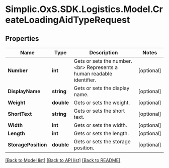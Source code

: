 # Simplic.OxS.SDK.Logistics.Model.CreateLoadingAidTypeRequest

## Properties

Name | Type | Description | Notes
------------ | ------------- | ------------- | -------------
**Number** | **int** | Gets or sets the number.  &lt;br&gt;  Represents a human readable identifier.   | [optional] 
**DisplayName** | **string** | Gets or sets the display name. | [optional] 
**Weight** | **double** | Gets or sets the weight. | [optional] 
**ShortText** | **string** | Gets or sets the short text. | [optional] 
**Width** | **int** | Gets or sets the width. | [optional] 
**Length** | **int** | Gets or sets the length. | [optional] 
**StoragePosition** | **double** | Gets or sets the storage position. | [optional] 

[[Back to Model list]](../README.md#documentation-for-models) [[Back to API list]](../README.md#documentation-for-api-endpoints) [[Back to README]](../README.md)

